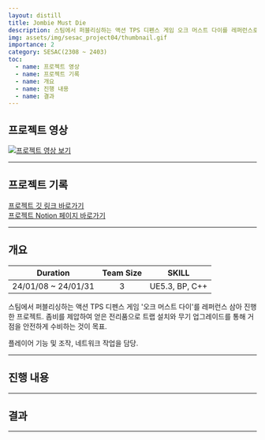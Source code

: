 ```yaml
---
layout: distill
title: Jombie Must Die
description: 스팀에서 퍼블리싱하는 액션 TPS 디펜스 게임 오크 머스트 다이를 레퍼런스로 진행한 프로젝트
img: assets/img/sesac_project04/thumbnail.gif
importance: 2
category: SESAC(2308 ~ 2403)
toc:
  - name: 프로젝트 영상
  - name: 프로젝트 기록
  - name: 개요
  - name: 진행 내용
  - name: 결과
---
```


## 프로젝트 영상

[![프로젝트 영상 보기](https://img.youtube.com/vi/uZjpwt6pkco/0.jpg)](https://youtu.be/uZjpwt6pkco "프로젝트 영상 - 클릭하여 시청")

---

## 프로젝트 기록

<a href="https://github.com/mhoo999/Sesac4ndProject" target="_blank">프로젝트 깃 링크 바로가기</a><br>
<a href="https://www.notion.so/4-343e958c637742528255867fe81fd567?pvs=4" target="_blank">프로젝트 Notion 페이지 바로가기</a>

---

## 개요

|       Duration       |      Team Size     |      SKILL      |
| :------------------: | :----------------: | :-------------: |
| 24/01/08 ~ 24/01/31  |         3          |  UE5.3, BP, C++ |

스팀에서 퍼블리싱하는 액션 TPS 디펜스 게임 '오크 머스트 다이'를 레퍼런스 삼아 진행한 프로젝트.
좀비를 제압하여 얻은 전리품으로 트랩 설치와 무기 업그레이드를 통해 거점을 안전하게 수비하는 것이 목표.

플레이어 기능 및 조작, 네트워크 작업을 담당.

---

## 진행 내용



---

## 결과



---
